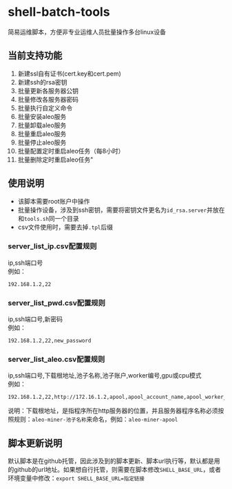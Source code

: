 # shell-batch-tools
简易运维脚本，方便非专业运维人员批量操作多台linux设备

## 当前支持功能
1. 新建ssl自有证书(cert.key和cert.pem)
2. 新建ssh的rsa密钥
3. 批量更新各服务器公钥
4. 批量修改各服务器密码
5. 批量执行自定义命令
6. 批量安装aleo服务
7. 批量卸载aleo服务
8. 批量重启aleo服务
9. 批量停止aleo服务
10. 批量配置定时重启aleo任务（每8小时）
11. 批量删除定时重启aleo任务"

## 使用说明
* 该脚本需要root账户中操作
* 批量操作设备，涉及到ssh密钥，需要将密钥文件更名为`id_rsa.server`并放在和`tools.sh`同一个目录
* csv文件使用时，需要去掉`.tpl`后缀

### server_list_ip.csv配置规则
ip,ssh端口号  
例如：
```csv
192.168.1.2,22
```

### server_list_pwd.csv配置规则
ip,ssh端口号,新密码  
例如：  
```csv
192.168.1.2,22,new_password
```

### server_list_aleo.csv配置规则
ip,ssh端口号,下载根地址,池子名称,池子账户,worker编号,gpu或cpu模式  
例如：  
```csv
192.168.1.2,22,http://172.16.1.2,apool,apool_account_name,apool_worker_name,gpu/cpu
```
说明：下载根地址，是指程序所在http服务器的位置，并且服务器程序名称必须按照规则：`aleo-miner-池子名称`来命名，例如：`aleo-miner-apool` 

## 脚本更新说明
默认脚本是在github托管，因此涉及到的脚本更新、脚本url执行等，默认都是用的github的url地址。如果想自行托管，则需要在脚本修改`SHELL_BASE_URL`，或者环境变量中修改：`export SHELL_BASE_URL=指定链接`  
